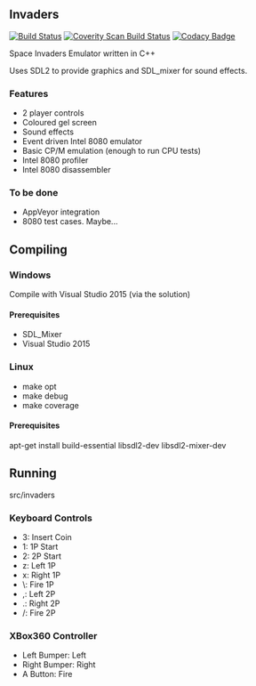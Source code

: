 ## Invaders

[![Build Status](https://travis-ci.org/MoleskiCoder/invaders.svg?branch=master)](https://travis-ci.org/MoleskiCoder/invaders)
[![Coverity Scan Build Status](https://scan.coverity.com/projects/12171/badge.svg)](https://scan.coverity.com/projects/moleskicoder-invaders)
[![Codacy Badge](https://api.codacy.com/project/badge/Grade/b40b739726bd410186f700546b40e604)](https://www.codacy.com/app/MoleskiCoder/invaders?utm_source=github.com&amp;utm_medium=referral&amp;utm_content=MoleskiCoder/invaders&amp;utm_campaign=Badge_Grade)

Space Invaders Emulator written in C++

Uses SDL2 to provide graphics and SDL_mixer for sound effects.

### Features

* 2 player controls
* Coloured gel screen
* Sound effects
* Event driven Intel 8080 emulator
* Basic CP/M emulation (enough to run CPU tests)
* Intel 8080 profiler
* Intel 8080 disassembler

### To be done

* AppVeyor integration
* 8080 test cases. Maybe...

## Compiling

### Windows

Compile with Visual Studio 2015 (via the solution)

#### Prerequisites

* SDL_Mixer
* Visual Studio 2015

### Linux

* make opt
* make debug
* make coverage

#### Prerequisites

apt-get install build-essential libsdl2-dev libsdl2-mixer-dev

## Running

src/invaders

### Keyboard Controls

* 3: Insert Coin
* 1: 1P Start
* 2: 2P Start
* z: Left 1P
* x: Right 1P
* \\: Fire 1P
* ,: Left 2P
* .: Right 2P
* /: Fire 2P

### XBox360 Controller

* Left Bumper: Left
* Right Bumper: Right
* A Button: Fire

